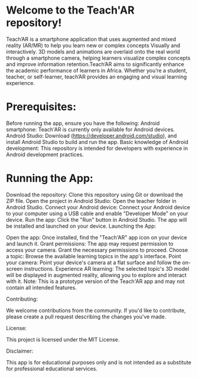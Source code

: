 # Welcome to the Teach'AR repository!
Teach’AR is a smartphone application that uses augmented and mixed reality (AR/MR) to help you learn new or complex concepts Visually and interactively. 3D models and animations are overlaid onto the real world through a smartphone camera, helping learners visualize complex concepts and improve information retention.Teach’AR aims to significantly enhance the academic performance of learners in Africa. Whether you’re a student, teacher, or self-learner, teach’AR provides an engaging and visual learning experience.

# Prerequisites:
Before running the app, ensure you have the following:
Android smartphone: Teach'AR is currently only available for Android devices.
Android Studio: Download (https://developer.android.com/studio), and install Android Studio to build and run the app.
Basic knowledge of Android development: This repository is intended for developers with experience in Android development practices.

# Running the App:

Download the repository: Clone this repository using Git or download the ZIP file.
Open the project in Android Studio: Open the teacher folder in Android Studio.
Connect your Android device: Connect your Android device to your computer using a USB cable and enable "Developer Mode" on your device.
Run the app: Click the "Run" button in Android Studio. The app will be installed and launched on your device.
Launching the App:

Open the app: Once installed, find the "Teach'AR" app icon on your device and launch it.
Grant permissions: The app may request permission to access your camera. Grant the necessary permissions to proceed.
Choose a topic: Browse the available learning topics in the app's interface.
Point your camera: Point your device's camera at a flat surface and follow the on-screen instructions.
Experience AR learning: The selected topic's 3D model will be displayed in augmented reality, allowing you to explore and interact with it.
Note: This is a prototype version of the Teach'AR app and may not contain all intended features.

Contributing:

We welcome contributions from the community. If you'd like to contribute, please create a pull request describing the changes you've made.

License:

This project is licensed under the MIT License.

Disclaimer:

This app is for educational purposes only and is not intended as a substitute for professional educational services.
